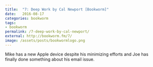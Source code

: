 ```yaml
---
title:  "7: Deep Work by Cal Newport [Bookworm]"
date:   2016-08-17
categories: bookworm
tags:
- bookworm
permalink: /7-deep-work-by-cal-newport/
external: http://bookworm.fm/7/
image: /assets/posts/bookwormlogo.png
---
```

Mike has a new Apple device despite his minimizing efforts and Joe has finally done something about his email issue.
<!--more-->